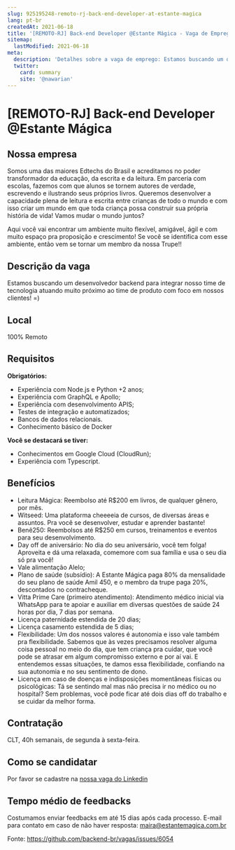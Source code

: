 ```yaml
---
slug: 925195248-remoto-rj-back-end-developer-at-estante-magica
lang: pt-br
createdAt: 2021-06-18
title: '[REMOTO-RJ] Back-end Developer @Estante Mágica - Vaga de Emprego'
sitemap:
  lastModified: 2021-06-18
meta:
  description: 'Detalhes sobre a vaga de emprego: Estamos buscando um desenvolvedor backend para integrar nosso time de tecnologia atuando muito próximo ao time de produto com foco em nossos clientes! =)'
  twitter:
    card: summary
    site: '@nawarian'
---
```


# [REMOTO-RJ] Back-end Developer @Estante Mágica

## Nossa empresa

Somos uma das maiores Edtechs do Brasil e acreditamos no poder transformador da educação, da escrita e da leitura. Em parceria com escolas, fazemos com que alunos se tornem autores de verdade, escrevendo e ilustrando seus próprios livros. Queremos desenvolver a capacidade plena de leitura e escrita entre crianças de todo o mundo e com isso criar um mundo em que toda criança possa construir sua própria história de vida! Vamos mudar o mundo juntos?

Aqui você vai encontrar um ambiente muito flexível, amigável, ágil e com muito espaço pra proposição e crescimento! Se você se identifica com esse ambiente, então vem se tornar um membro da nossa Trupe!!

## Descrição da vaga

Estamos buscando um desenvolvedor backend para integrar nosso time de tecnologia atuando muito próximo ao time de produto com foco em nossos clientes! =)

## Local

100% Remoto

## Requisitos

**Obrigatórios:**
- Experiência com Node.js e Python +2 anos;
- Experiência com GraphQL e Apollo;
- Experiência com desenvolvimento APIS;
- Testes de integração e automatizados;
- Bancos de dados relacionais.
- Conhecimento básico de Docker

**Você se destacará se tiver:**
- Conhecimentos em Google Cloud (CloudRun);
- Experiência com Typescript.

## Benefícios
- Leitura Mágica: Reembolso até R$200 em livros, de qualquer gênero, por mês. 
- Witseed: Uma plataforma cheeeeia de cursos, de diversas áreas e assuntos. Pra você se desenvolver, estudar e aprender bastante!
- Benê250: Reembolsos até R$250 em cursos, treinamentos e eventos para seu desenvolvimento. 
- Day off de aniversário: No dia do seu aniversário, você tem folga! Aproveita e dá uma relaxada, comemore com sua família e usa o seu dia só pra você!
- Vale alimentação Alelo;
- Plano de saúde (subsídio): A Estante Mágica paga 80% da mensalidade do seu plano de saúde Amil 450, e o membro da trupe paga 20%, descontados no contracheque. 
- Vitta Prime Care (primeiro atendimento): Atendimento médico inicial via WhatsApp para te apoiar e auxiliar em diversas questões de saúde 24 horas por dia, 7 dias por semana.
- Licença paternidade estendida de 20 dias;
- Licença casamento estendida de 5 dias;
- Flexibilidade: Um dos nossos valores é autonomia e isso vale também pra flexibilidade. Sabemos que às vezes precisamos resolver alguma coisa pessoal no meio do dia, que tem criança pra cuidar, que você pode se atrasar em algum compromisso externo e por aí vai. E entendemos essas situações, te damos essa flexibilidade, confiando na sua autonomia e no seu sentimento de dono. 
- Licença em caso de doenças e indisposições momentâneas físicas ou psicológicas: Tá se sentindo mal mas não precisa ir no médico ou no hospital? Sem problemas, você pode ficar até dois dias off do trabalho e se cuidar da melhor forma.

## Contratação

CLT, 40h semanais, de segunda à sexta-feira.

## Como se candidatar

Por favor se cadastre na [nossa vaga do Linkedin](https://www.linkedin.com/jobs/view/2605664167/)

## Tempo médio de feedbacks

Costumamos enviar feedbacks em até 15 dias após cada processo.
E-mail para contato em caso de não haver resposta: maira@estantemagica.com.br



Fonte: https://github.com/backend-br/vagas/issues/6054